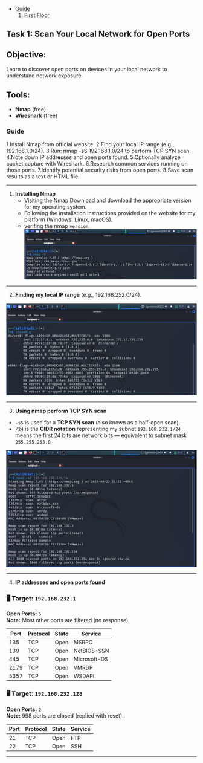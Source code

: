 - [Guide](#guide)
   1. [First Floor](#first-floor-ip)

## Task 1: Scan Your Local Network for Open Ports

## Objective:
Learn to discover open ports on devices in your local network to understand network exposure.

## Tools:
- **Nmap** (free)
- **Wireshark** (free)

### Guide

1.Install Nmap from official website.
2.Find your local IP range (e.g., 192.168.1.0/24).
3.Run: nmap -sS 192.168.1.0/24 to perform TCP SYN scan.
4.Note down IP addresses and open ports found.
5.Optionally analyze packet capture with Wireshark.
6.Research common services running on those ports.
7.Identify potential security risks from open ports.
8.Save scan results as a text or HTML file.

---
1. **Installing Nmap**
   - Visiting the [Nmap Download](https://nmap.org/download.html) and download the appropriate version for my operating system.
   - Following the installation instructions provided on the website for my platform (Windows, Linux, macOS).
   - verifing the nmap `version`
![nmap-version](https://raw.githubusercontent.com/hackThacker/internship-projects/main/Day-1/nmap%20-v%20.png)

---

2. **Finding my local IP range** (e.g., 192.168.252.0/24).

![ifconfig](https://raw.githubusercontent.com/hackThacker/internship-projects/main/Day-1/ifconfig.png)

---

3. **Using nmap perform TCP SYN scan**
   
- `-sS` is used for a **TCP SYN scan** (also known as a half-open scan).
- `/24` is the **CIDR notation** representing my subnet `192.168.232.1/24` means the first 24 bits are network bits — equivalent to subnet mask `255.255.255.0`

![nmap -sS](https://raw.githubusercontent.com/hackThacker/internship-projects/main/Day-1/nmap%20-sS%20.png)

---

4. **IP addresses and open ports found**

### 🖥️ Target: `192.168.232.1`

**Open Ports:** `5`  
**Note:** Most other ports are filtered (no response).

| Port  | Protocol | State | Service       |
|-------|----------|-------|---------------|
| 135   | TCP      | Open  | MSRPC         |
| 139   | TCP      | Open  | NetBIOS-SSN   |
| 445   | TCP      | Open  | Microsoft-DS  |
| 2179  | TCP      | Open  | VMRDP         |
| 5357  | TCP      | Open  | WSDAPI        |


### 🖥️ Target: `192.168.232.128`

**Open Ports:** `2`  
**Note:** 998 ports are closed (replied with reset).

| Port | Protocol | State | Service |
|------|----------|-------|---------|
| 21   | TCP      | Open  | FTP     |
| 22   | TCP      | Open  | SSH     |

---
